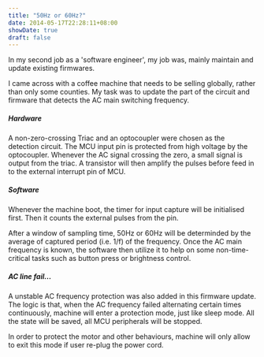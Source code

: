 ```yaml
---
title: "50Hz or 60Hz?"
date: 2014-05-17T22:28:11+08:00
showDate: true
draft: false
---
```


In my second job as a 'software engineer', my job was, mainly maintain and update existing firmwares. 

I came across with a coffee machine that needs to be selling globally, rather than only some counties. My task was to update the part of the circuit and firmware that detects the AC main switching frequency.

##### Hardware
A non-zero-crossing Triac and an optocoupler were chosen as the detection circuit. The MCU input pin is protected from high voltage by the optocoupler. Whenever the AC signal crossing the zero, a small signal is output from the triac. A transistor will then amplify the pulses before feed in to the external interrupt pin of MCU.

##### Software
Whenever the machine boot, the timer for input capture will be initialised first. Then it counts the external pulses from the pin.

After a window of sampling time, 50Hz or 60Hz will be determinded by the average of captured period (i.e. 1/f) of the frequency. Once the AC main frequency is known, the software then utilize it to help on some non-time-critical tasks such as button press or brightness control.

##### AC line fail...
A unstable AC frequency protection was also added in this firmware update. The logic is that, when the AC frequency failed alternating certain times continuously, machine will enter a protection mode, just like sleep mode. All the state will be saved, all MCU peripherals will be stopped. 

In order to protect the motor and other behaviours, machine will only allow to exit this mode if user re-plug the power cord.